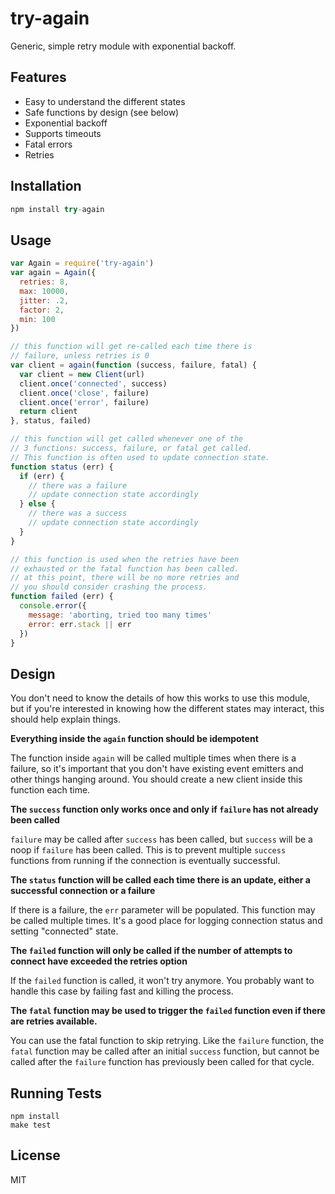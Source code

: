 
# try-again

  Generic, simple retry module with exponential backoff.

## Features

- Easy to understand the different states
- Safe functions by design (see below)
- Exponential backoff
- Supports timeouts
- Fatal errors
- Retries

## Installation

```js
npm install try-again
```

## Usage

```js
var Again = require('try-again')
var again = Again({
  retries: 8,
  max: 10000,
  jitter: .2,
  factor: 2,
  min: 100
})

// this function will get re-called each time there is
// failure, unless retries is 0
var client = again(function (success, failure, fatal) {
  var client = new Client(url)
  client.once('connected', success)
  client.once('close', failure)
  client.once('error', failure)
  return client
}, status, failed)

// this function will get called whenever one of the
// 3 functions: success, failure, or fatal get called.
// This function is often used to update connection state.
function status (err) {
  if (err) {
    // there was a failure
    // update connection state accordingly
  } else {
    // there was a success
    // update connection state accordingly
  }
}

// this function is used when the retries have been
// exhausted or the fatal function has been called.
// at this point, there will be no more retries and
// you should consider crashing the process.
function failed (err) {
  console.error({
    message: 'aborting, tried too many times'
    error: err.stack || err
  })
}
```

## Design

You don't need to know the details of how this works to use this module, but if you're interested in knowing how the different states may interact, this should help explain things.

**Everything inside the `again` function should be idempotent**

The function inside `again` will be called multiple times when there is a failure, so it's important that you don't have existing event emitters and other things hanging around. You should create a new client inside this function each time.

**The `success` function only works once and only if `failure` has not already been called**

`failure` may be called after `success` has been called, but `success` will be a noop if `failure` has been called. This is to prevent multiple `success` functions from running if the connection is eventually successful.

**The `status` function will be called each time there is an update, either a successful connection or a failure**

If there is a failure, the `err` parameter will be populated. This function may be called multiple times. It's a good place for logging connection status and setting "connected" state.

**The `failed` function will only be called if the number of attempts to connect have exceeded the retries option**

If the `failed` function is called, it won't try anymore. You probably want to handle this case by failing fast and killing the process.

**The `fatal` function may be used to trigger the `failed` function even if there are retries available.**

You can use the fatal function to skip retrying. Like the `failure` function, the `fatal` function may be called after an initial `success` function, but cannot be called after the `failure` function has previously been called for that cycle.

## Running Tests

```
npm install
make test
```

## License

MIT
